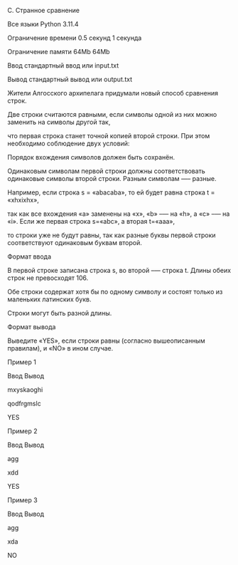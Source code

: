 C. Странное сравнение

Все языки	Python 3.11.4

Ограничение времени	0.5 секунд	1 секунда

Ограничение памяти	64Mb	64Mb

Ввод	стандартный ввод или input.txt

Вывод	стандартный вывод или output.txt

Жители Алгосского архипелага придумали новый способ сравнения строк. 

Две строки считаются равными, если символы одной из них можно заменить на символы другой так, 

что первая строка станет точной копией второй строки. При этом необходимо соблюдение двух условий:


Порядок вхождения символов должен быть сохранён.

Одинаковым символам первой строки должны соответствовать одинаковые символы второй строки. Разным символам —– разные.

Например, если строка s = «abacaba», то ей будет равна строка t = «xhxixhx», 

так как все вхождения «a» заменены на «x», «b» –— на «h», а «c» –— на «i». Если же первая строка s=«abc», а вторая t=«aaa», 

то строки уже не будут равны, так как разные буквы первой строки соответствуют одинаковым буквам второй.


Формат ввода

В первой строке записана строка s, во второй –— строка t. Длины обеих строк не превосходят 106. 

Обе строки содержат хотя бы по одному символу и состоят только из маленьких латинских букв.

Строки могут быть разной длины.

Формат вывода

Выведите «YES», если строки равны (согласно вышеописанным правилам), и «NO» в ином случае.

Пример 1

Ввод	Вывод

mxyskaoghi

qodfrgmslc

YES

Пример 2

Ввод	Вывод

agg

xdd

YES

Пример 3

Ввод	Вывод

agg

xda

NO